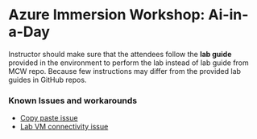 # Azure Immersion Workshop: Ai-in-a-Day

Instructor should make sure that the attendees follow the **lab guide** provided in the environment to perform the lab instead of lab guide from MCW repo. Because few instructions may differ from the provided lab guides in GitHub repos. 

### Known Issues and workarounds
- [Copy paste issue](https://docs.cloudlabs.ai/Learner/Troubleshooting/CopyPaste)
- [Lab VM connectivity issue](https://docs.cloudlabs.ai/Learner/Troubleshooting/RDP)

